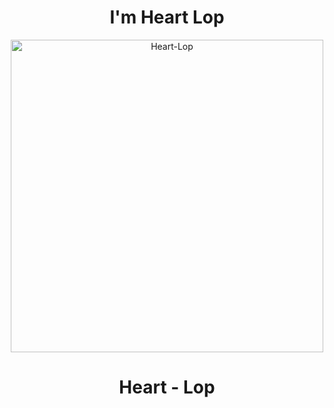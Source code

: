 <h1 align="center">I'm Heart Lop </h1>
<p align="center">
<img src="https://cdn.discordapp.com/attachments/632434742427516948/1017986394364317696/illust_101113858_20220910_092006.jpg" alt="Heart-Lop" width="500"/>
</p>
<h1 align="center">Heart - Lop </h1>
<p align="center">

<!---
heart-lop/heart-lop is a ✨ special ✨ repository because its `README.md` (this file) appears on your GitHub profile.
You can click the Preview link to take a look at your changes.
--->
